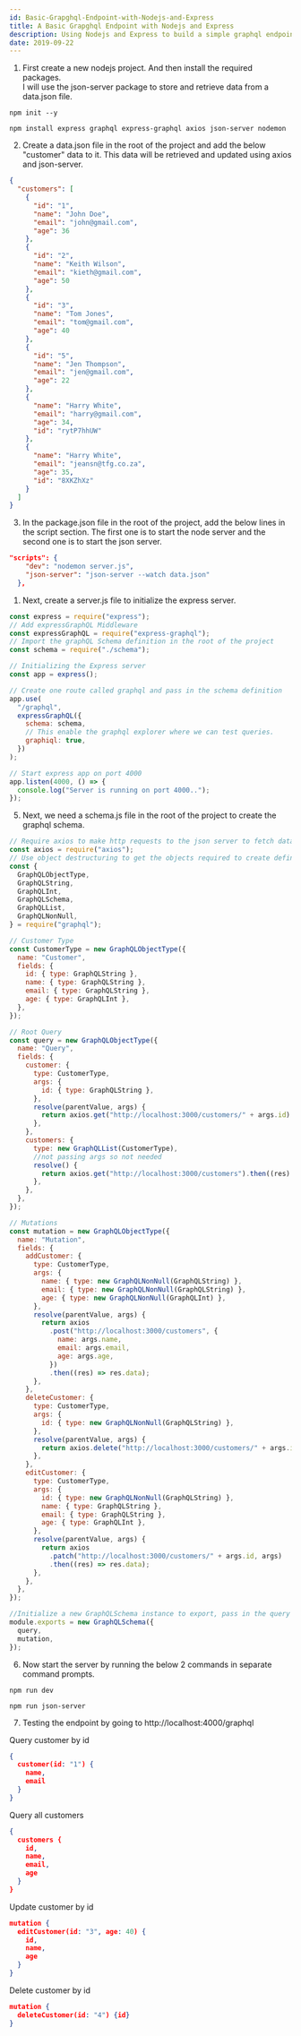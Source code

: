 ```yaml
---
id: Basic-Grapghql-Endpoint-with-Nodejs-and-Express
title: A Basic Grapghql Endpoint with Nodejs and Express
description: Using Nodejs and Express to build a simple graphql endpoint
date: 2019-09-22
---
```


1. First create a new nodejs project. And then install the required packages.  
   I will use the json-server package to store and retrieve data from a data.json file.

```
npm init --y

npm install express graphql express-graphql axios json-server nodemon
```

2. Create a data.json file in the root of the project and add the below "customer" data to it. This data will be retrieved and updated using axios and json-server.

```json
{
  "customers": [
    {
      "id": "1",
      "name": "John Doe",
      "email": "john@gmail.com",
      "age": 36
    },
    {
      "id": "2",
      "name": "Keith Wilson",
      "email": "kieth@gmail.com",
      "age": 50
    },
    {
      "id": "3",
      "name": "Tom Jones",
      "email": "tom@gmail.com",
      "age": 40
    },
    {
      "id": "5",
      "name": "Jen Thompson",
      "email": "jen@gmail.com",
      "age": 22
    },
    {
      "name": "Harry White",
      "email": "harry@gmail.com",
      "age": 34,
      "id": "rytP7hhUW"
    },
    {
      "name": "Harry White",
      "email": "jeansn@tfg.co.za",
      "age": 35,
      "id": "8XKZhXz"
    }
  ]
}
```

3. In the package.json file in the root of the project, add the below lines in the script section. The first one is to start the node server and the second one is to start the json server.

```json
"scripts": {
    "dev": "nodemon server.js",
    "json-server": "json-server --watch data.json"
  },
```

1. Next, create a server.js file to initialize the express server.

```javascript
const express = require("express");
// Add expressGraphQL Middleware
const expressGraphQL = require("express-graphql");
// Import the graphQL Schema definition in the root of the project
const schema = require("./schema");

// Initializing the Express server
const app = express();

// Create one route called graphql and pass in the schema definition
app.use(
  "/graphql",
  expressGraphQL({
    schema: schema,
    // This enable the graphql explorer where we can test queries.
    graphiql: true,
  })
);

// Start express app on port 4000
app.listen(4000, () => {
  console.log("Server is running on port 4000..");
});
```

5. Next, we need a schema.js file in the root of the project to create the graphql schema.

```javascript
// Require axios to make http requests to the json server to fetch data
const axios = require("axios");
// Use object destructuring to get the objects required to create definition
const {
  GraphQLObjectType,
  GraphQLString,
  GraphQLInt,
  GraphQLSchema,
  GraphQLList,
  GraphQLNonNull,
} = require("graphql");

// Customer Type
const CustomerType = new GraphQLObjectType({
  name: "Customer",
  fields: {
    id: { type: GraphQLString },
    name: { type: GraphQLString },
    email: { type: GraphQLString },
    age: { type: GraphQLInt },
  },
});

// Root Query
const query = new GraphQLObjectType({
  name: "Query",
  fields: {
    customer: {
      type: CustomerType,
      args: {
        id: { type: GraphQLString },
      },
      resolve(parentValue, args) {
        return axios.get("http://localhost:3000/customers/" + args.id).then((res) => res.data);
      },
    },
    customers: {
      type: new GraphQLList(CustomerType),
      //not passing args so not needed
      resolve() {
        return axios.get("http://localhost:3000/customers").then((res) => res.data);
      },
    },
  },
});

// Mutations
const mutation = new GraphQLObjectType({
  name: "Mutation",
  fields: {
    addCustomer: {
      type: CustomerType,
      args: {
        name: { type: new GraphQLNonNull(GraphQLString) },
        email: { type: new GraphQLNonNull(GraphQLString) },
        age: { type: new GraphQLNonNull(GraphQLInt) },
      },
      resolve(parentValue, args) {
        return axios
          .post("http://localhost:3000/customers", {
            name: args.name,
            email: args.email,
            age: args.age,
          })
          .then((res) => res.data);
      },
    },
    deleteCustomer: {
      type: CustomerType,
      args: {
        id: { type: new GraphQLNonNull(GraphQLString) },
      },
      resolve(parentValue, args) {
        return axios.delete("http://localhost:3000/customers/" + args.id).then((res) => res.data);
      },
    },
    editCustomer: {
      type: CustomerType,
      args: {
        id: { type: new GraphQLNonNull(GraphQLString) },
        name: { type: GraphQLString },
        email: { type: GraphQLString },
        age: { type: GraphQLInt },
      },
      resolve(parentValue, args) {
        return axios
          .patch("http://localhost:3000/customers/" + args.id, args)
          .then((res) => res.data);
      },
    },
  },
});

//Initialize a new GraphQLSchema instance to export, pass in the query and mutation objects.
module.exports = new GraphQLSchema({
  query,
  mutation,
});
```

6. Now start the server by running the below 2 commands in separate command prompts.

```
npm run dev

npm run json-server
```

7. Testing the endpoint by going to http://localhost:4000/graphql

Query customer by id

```json
{
  customer(id: "1") {
    name,
    email
  }
}
```

Query all customers

```json
{
  customers {
    id,
    name,
    email,
    age
  }
}
```

Update customer by id

```json
mutation {
  editCustomer(id: "3", age: 40) {
    id,
    name,
    age
  }
}
```

Delete customer by id

```json
mutation {
  deleteCustomer(id: "4") {id}
}
```
